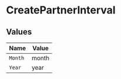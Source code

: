 # CreatePartnerInterval


## Values

| Name    | Value   |
| ------- | ------- |
| `Month` | month   |
| `Year`  | year    |